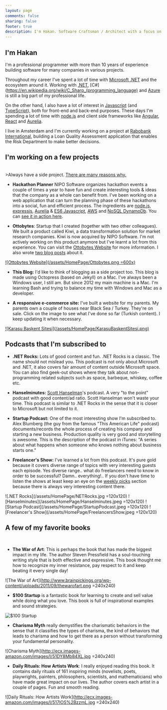 ```yaml
---
layout: page
comments: false
sharing: false
footer: true
description: I'm Hakan. Software Craftsman / Architect with a focus on .NET, Javascript, node.js and Azure
---
```


<h2 class="title">I'm Hakan</h2>

I'm a professional programmer with more than 10 years of experience building software for many companies 
in various projects.

Throughout my career I've spent a lot of time with [Microsoft .NET](https://www.microsoft.com/net) and the ecosystem around it. Working with [.NET](https://www.microsoft.com/net), [C#](https://en.wikipedia.org/wiki/C_Sharp_(programming_language) and [Azure](https://azure.microsoft.com) is still a big part of my professional life.

On the other hand, I also have a lot of interest in [Javascript](https://en.wikipedia.org/wiki/JavaScript)
(and [TypeScript](https://www.typescriptlang.org/)), both for front-end and back-end purposes. These days I'm spending a lot of time with 
[node.js](https://nodejs.org/en/) and client side frameworks like [Angular](https://angularjs.org), 
[React](https://facebook.github.io/react/) and [Aurelia](http://aurelia.io).

I live in Amsterdam and I'm currently working on a project at <a href="https://www.rabobank.com/" target="_blank">Rabobank International</a>, building a Loan Quality
Assessment application that enables the Risk Department to make better decisions.  

<h2 class="title">I'm working on a few projects</h2>
<br/>
>Always have a side project.
<a href="http://www.scotthyoung.com/blog/2011/01/07/day-jobs-vs-side-projects/" target="_blank">There are many reasons why.</a>

* **Hackathon Planner** NIPO Software organizes hackathon events a couple of times a year to have fun and create
interesting tools & ideas that the company as a whole can benefit from. I've been working on a web application 
that can turn the planning phase of these hackathons into a social, fun and efficient process. The ingredients 
are [node.js](https://nodejs.org/en/), [expressjs](http://expressjs.com), [Aurelia](http://aurelia.io) & 
[ES6 Javascript](http://es6-features.org), [AWS](https://aws.amazon.com/) and [NoSQL DynamoDb](https://aws.amazon.com/dynamodb/).
You can <a href="/assets/Online_Quiz_Game/HackathonPlanner_Final.gif" target="_blank">see it in action here</a>.

* **Ottobytes**: Startup that I created (together with two other colleagues). We built a product called Kiwi, a data transformation solution for market research companies. Kiwi is now acquired by NIPO Software. I'm not actively working on this product anymore but I've learnt a lot from this experience. You can visit the [Ottobytes Website](http://ottobytes.com/) for more information. I also wrote [two blog posts](./blog/categories/kiwi/) about it.

<a href="http://www.ottobytes.com/" target="_blank">
![Ottobytes Website](/assets/HomePage/Ottobytes.png =600x)
</a>

* **This Blog:** I'd like to think of blogging as a side project too. This blog is made using Octopress (based on Jekyll) on a Mac. I've always been a Windows user, I still am. But since 2012 my main machine is a Mac. I'm learning Bash and trying to balance my time with Windows and Mac as a developer.

* **A responsive e-commerce site:** I've built a website for my parents. My parents own a couple of houses near Black Sea / Turkey. They're on sale. Click on the image to see what I've done so far (Turkish content). I keep updating it when necessary.

<a href="http://www.karasubaskent.com/" target="_blank">
![Karasu Başkent Sitesi](/assets/HomePage/KarasuBaskentSitesi.png)
</a>

<h2 class="title">Podcasts that I'm subscribed to</h2>

* **.NET Rocks:** Lots of good content and fun. .NET Rocks is a classic. The name should not mislead you. This podcast is not only about Microsoft and .NET, it also covers fair amount of content outside Microsoft space. You can also find geek-out shows where they talk about non-programming related subjects such as space, barbeque, whiskey, coffee etc.

* **Hanselminutes:** <a href="http://www.hanselman.com/" target="_blank">Scott Hanselman</a>'s podcast. A very "to the point" podcast with good content/ad ratio. Scott Hanselman won't waste your time. This podcast is similar to .NET Rocks in the sense that it is closer to Microsoft but not limited to it.

* **Startup Podcast:** One of the most interesting show I'm subscribed to. Alex Blumberg (the guy from the famous "This American Life" podcast) documents/records the whole process of creating his company and starting a new business. Production quality is very good and storytelling is awesome. This is the description of the podcast in iTunes: "A series about what happens when someone who knows nothing about business starts one."

* **Freelancer's Show:** I've learned a lot from this podcast. It's pure gold because it covers diverse range of topics with very interesting guests each episode. Yes diverse range.. what do freelancers need to know in order to be successful? Damn.. everything!.. If you don't have time to listen the shows at least keep an eye on the <a href="http://devchat.tv/freelancers/picks" target="_blank">weekly picks</a> section because there is always very interesting content there.

![.NET Rocks](/assets/HomePage/NETRocks.jpg =120x120)
![Hanselminutes](/assets/HomePage/Hanselminutes.jpeg =120x120)
![Startup Podcast](/assets/HomePage/StartupPodcast.jpeg =120x120)
![Freelancer's Show](/assets/HomePage/FreelancersShow.jpeg =120x120)

<h2 class="title">A few of my favorite books</h2>
<br />

* **The War of Art**: This is perhaps the book that has made the biggest impact in my life. The author Steven Pressfield has a soul-touching writing style that is both effective and expressive. This book thought me how to recognize my inner resistance, pay respect to it and keep beating it every single day!

![The War of Art](http://www.brainpickings.org/wp-content/uploads/2011/09/thewarofart.png =240x240)

* **$100 Startup** is a fantastic book for learning to create and sell value while doing what you love. This book is full of inspirational examples and sound strategies.

![$100 Startup](http://ecx.images-amazon.com/images/I/51xrSIGzOdL._SY344_PJ-v2,TopRight,1,0_SH20_BO1,204,203,200_.jpg)

* **Charisma Myth** really demystifies the charismatic behaviors in the sense that it classifies the types of charisma, the kind of behaviors that leads to charisma and how to get there as a person without transforming your fundamental personality.

![Charisma Myth](http://ecx.images-amazon.com/images/I/51DY8Mb84XL.jpg =240x240)

* **Daily Rituals: How Artists Work**: I really enjoyed reading this book. It contains daily rituals of 161 inspiring minds (novelists, poets, playwrights, painters, philosophers, scientists, and mathematicians) who have made great impact on our lives. The author covers each artist in a couple of pages. Fun and smooth reading.

![Daily Rituals: How Artists Work](http://ecx.images-amazon.com/images/I/517lOS%2BzzmL.jpg =240x240)

